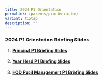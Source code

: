 ```yaml
---
title: 2024 P1 Orientation
permalink: /parents/p1orientation/
variant: tiptap
description: ""
---
```

<h3><strong>2024 P1 Orientation Briefing Slides</strong></h3><p></p><ol data-tight="true" class="tight"><li><p><strong><a href="/files/P1 Orientation Briefing Slides/Principal_P1_Briefing_2024.pdf" rel="noopener noreferrer nofollow" target="_blank">Principal P1 Briefing Slides</a></strong></p><h4></h4></li><li><p><strong><a href="/files/P1 Orientation Briefing Slides/Year_Head_Briefing_slides.pdf" rel="noopener noreferrer nofollow" target="_blank">Year Head P1 Briefing Slides</a></strong></p><h4></h4></li><li><p><strong><a href="/files/P1 Orientation Briefing Slides/HOD_Pupil_Management_P1_Briefing_2024.pdf" rel="noopener noreferrer nofollow" target="_blank">HOD Pupil Management P1 Briefing Slides</a></strong></p></li></ol><p></p>